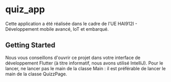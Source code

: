 # quiz_app

Cette application a été réalisée dans le cadre de l'UE HAI912I - Développement mobile avancé, IoT et embarqué.

## Getting Started

Nous vous conseillons d'ouvrir ce projet dans votre interface de développement Flutter (à titre informatif, nous avons utilisé IntelliJ). 
Pour le lancer, ne lancer pas le main de la classe Main : il est préférable de lancer le main de la classe QuizzPage.
